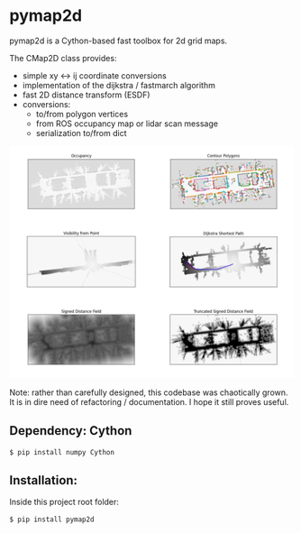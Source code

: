 # pymap2d

pymap2d is a Cython-based fast toolbox for 2d grid maps.

The CMap2D class provides:
- simple xy <-> ij coordinate conversions
- implementation of the dijkstra / fastmarch algorithm
- fast 2D distance transform (ESDF)
- conversions:
  - to/from polygon vertices
  - from ROS occupancy map or lidar scan message
  - serialization to/from dict

![pymap2d](media/pymap2d.png)

Note: rather than carefully designed, this codebase was chaotically grown. 
It is in dire need of refactoring / documentation. I hope it still proves useful.

## Dependency: Cython
```
$ pip install numpy Cython
```

## Installation:
Inside this project root folder:
```
$ pip install pymap2d
```
